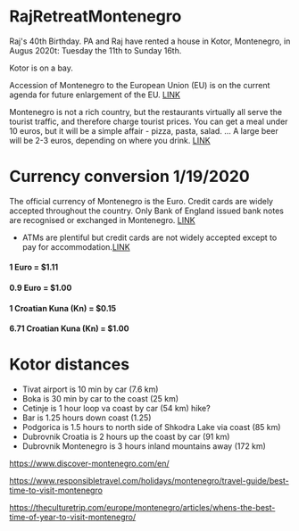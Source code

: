 # RajRetreatMontenegro
Raj's 40th Birthday. PA and Raj have rented a house in Kotor, Montenegro, in Augus 2020t: Tuesday the 11th to Sunday 16th.

Kotor is on a bay.

Accession of Montenegro to the European Union (EU) is on the current agenda for future enlargement of the EU. [LINK](https://www.gov.uk/foreign-travel-advice/montenegro/money)

Montenegro is not a rich country, but the restaurants virtually all serve the tourist traffic, and therefore charge tourist prices. You can get a meal under 10 euros, but it will be a simple affair - pizza, pasta, salad. ... A large beer will be 2-3 euros, depending on where you drink. [LINK](https://www.tripadvisor.com/ShowTopic-g635648-i11070-k12237791-General_costs_expensive_or_cheap-Montenegro.html)

# Currency conversion 1/19/2020
The official currency of Montenegro is the Euro. Credit cards are widely accepted throughout the country. Only Bank of England issued bank notes are recognised or exchanged in Montenegro. [LINK](https://www.google.com/url?sa=t&rct=j&q=&esrc=s&source=web&cd=17&cad=rja&uact=8&ved=2ahUKEwi3tdX54o_nAhXlmOAKHbeGBl8QFjAQegQIERAI&url=https%3A%2F%2Fwww.gov.uk%2Fforeign-travel-advice%2Fmontenegro%2Fmoney&usg=AOvVaw3m0KRdLfRpJLxYOSU9yoMV)
* ATMs are plentiful but credit cards are not widely accepted except to pay for accommodation.[LINK](https://www.gov.uk/foreign-travel-advice/montenegro/entry-requirements)

#### 1 Euro = $1.11
#### 0.9 Euro = $1.00
####
#### 1 Croatian Kuna (Kn) = $0.15
#### 6.71 Croatian Kuna (Kn) = $1.00

# Kotor distances
* Tivat airport is 10 min by car (7.6 km)
* Boka is 30 min by car to the coast (25 km)
* Cetinje is 1 hour loop va coast by car (54 km) hike?
* Bar is 1.25 hours down coast (1.25)
* Podgorica is 1.5 hours to north side of Shkodra Lake via coast (85 km)
* Dubrovnik Croatia is 2 hours up the coast by car (91 km)
* Dubrovnik Montenegro is 3 hours inland mountains away (172 km)

https://www.discover-montenegro.com/en/

https://www.responsibletravel.com/holidays/montenegro/travel-guide/best-time-to-visit-montenegro

https://theculturetrip.com/europe/montenegro/articles/whens-the-best-time-of-year-to-visit-montenegro/
